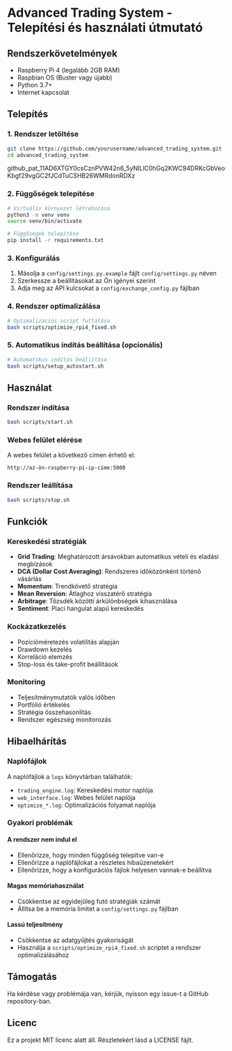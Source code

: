 # Advanced Trading System - Telepítési és használati útmutató

## Rendszerkövetelmények
- Raspberry Pi 4 (legalább 2GB RAM)
- Raspbian OS (Buster vagy újabb)
- Python 3.7+
- Internet kapcsolat

## Telepítés

### 1. Rendszer letöltése
```bash
git clone https://github.com/yourusername/advanced_trading_system.git
cd advanced_trading_system
```


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

### 2. Függőségek telepítése
```bash
# Virtuális környezet létrehozása
python3 -m venv venv
source venv/bin/activate

# Függőségek telepítése
pip install -r requirements.txt
```

### 3. Konfigurálás
1. Másolja a `config/settings.py.example` fájlt `config/settings.py` néven
2. Szerkessze a beállításokat az Ön igényei szerint
3. Adja meg az API kulcsokat a `config/exchange_config.py` fájlban

### 4. Rendszer optimalizálása
```bash
# Optimalizációs script futtatása
bash scripts/optimize_rpi4_fixed.sh
```

### 5. Automatikus indítás beállítása (opcionális)
```bash
# Automatikus indítás beállítása
bash scripts/setup_autostart.sh
```

## Használat

### Rendszer indítása
```bash
bash scripts/start.sh
```

### Webes felület elérése
A webes felület a következő címen érhető el:
```
http://az-ön-raspberry-pi-ip-címe:5000
```

### Rendszer leállítása
```bash
bash scripts/stop.sh
```

## Funkciók

### Kereskedési stratégiák
- **Grid Trading**: Meghatározott ársávokban automatikus vételi és eladási megbízások
- **DCA (Dollar Cost Averaging)**: Rendszeres időközönként történő vásárlás
- **Momentum**: Trendkövető stratégia
- **Mean Reversion**: Átlaghoz visszatérő stratégia
- **Arbitrage**: Tőzsdék közötti árkülönbségek kihasználása
- **Sentiment**: Piaci hangulat alapú kereskedés

### Kockázatkezelés
- Pozícióméretezés volatilitás alapján
- Drawdown kezelés
- Korreláció elemzés
- Stop-loss és take-profit beállítások

### Monitoring
- Teljesítménymutatók valós időben
- Portfólió értékelés
- Stratégia összehasonlítás
- Rendszer egészség monitorozás

## Hibaelhárítás

### Naplófájlok
A naplófájlok a `logs` könyvtárban találhatók:
- `trading_engine.log`: Kereskedési motor naplója
- `web_interface.log`: Webes felület naplója
- `optimize_*.log`: Optimalizációs folyamat naplója

### Gyakori problémák

#### A rendszer nem indul el
- Ellenőrizze, hogy minden függőség telepítve van-e
- Ellenőrizze a naplófájlokat a részletes hibaüzenetekért
- Ellenőrizze, hogy a konfigurációs fájlok helyesen vannak-e beállítva

#### Magas memóriahasználat
- Csökkentse az egyidejűleg futó stratégiák számát
- Állítsa be a memória limitet a `config/settings.py` fájlban

#### Lassú teljesítmény
- Csökkentse az adatgyűjtés gyakoriságát
- Használja a `scripts/optimize_rpi4_fixed.sh` scriptet a rendszer optimalizálásához

## Támogatás
Ha kérdése vagy problémája van, kérjük, nyisson egy issue-t a GitHub repository-ban.

## Licenc
Ez a projekt MIT licenc alatt áll. Részletekért lásd a LICENSE fájlt.

